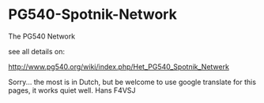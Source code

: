 # PG540-Spotnik-Network
The PG540 Network

see all details on:

 http://www.pg540.org/wiki/index.php/Het_PG540_Spotnik_Netwerk
 
 Sorry... the most is in Dutch, but be welcome to use google translate for this pages, it works quiet well.
 Hans F4VSJ
